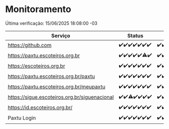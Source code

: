 # Monitoramento

Última verificação: 15/06/2025 18:08:00 -03

|Serviço|Status|Últimas 24h|
|---|---|---|
|https://github.com|<span title="2025-06-08: OK=23">✔️</span><span title="2025-06-09: OK=23">✔️</span><span title="2025-06-10: OK=23">✔️</span><span title="2025-06-11: OK=23">✔️</span><span title="2025-06-12: OK=23">✔️</span><span title="2025-06-13: OK=23">✔️</span><span title="2025-06-14: OK=20">✔️</span>|<span title="14/06/2025 18:08:00 -03 : 200">✔️</span><span title="14/06/2025 19:08:00 -03 : 200">✔️</span><span title="14/06/2025 20:09:00 -03 : 200">✔️</span><span title="14/06/2025 21:54:00 -03 : 200">✔️</span><span title="14/06/2025 23:48:00 -03 : 200">✔️</span><span title="15/06/2025 00:45:00 -03 : 200">✔️</span><span title="15/06/2025 01:20:00 -03 : 200">✔️</span><span title="15/06/2025 02:09:00 -03 : 200">✔️</span><span title="15/06/2025 03:13:00 -03 : 200">✔️</span><span title="15/06/2025 04:09:00 -03 : 200">✔️</span><span title="15/06/2025 05:11:00 -03 : 200">✔️</span><span title="15/06/2025 06:09:00 -03 : 200">✔️</span><span title="15/06/2025 07:09:00 -03 : 200">✔️</span><span title="15/06/2025 08:07:00 -03 : 200">✔️</span><span title="15/06/2025 09:16:00 -03 : 200">✔️</span><span title="15/06/2025 10:19:00 -03 : 200">✔️</span><span title="15/06/2025 11:08:00 -03 : 200">✔️</span><span title="15/06/2025 12:08:00 -03 : 200">✔️</span><span title="15/06/2025 13:10:00 -03 : 200">✔️</span><span title="15/06/2025 14:07:00 -03 : 200">✔️</span><span title="15/06/2025 15:11:00 -03 : 200">✔️</span><span title="15/06/2025 16:06:00 -03 : 200">✔️</span><span title="15/06/2025 17:09:00 -03 : 200">✔️</span><span title="15/06/2025 18:08:00 -03 : 200">✔️</span>|
|https://paxtu.escoteiros.org.br|<span title="2025-06-08: OK=23">✔️</span><span title="2025-06-09: OK=23">✔️</span><span title="2025-06-10: OK=23">✔️</span><span title="2025-06-11: OK=23">✔️</span><span title="2025-06-12: OK=23">✔️</span><span title="2025-06-13: OK=22, Falhas=1">⚠️</span><span title="2025-06-14: OK=20">✔️</span>|<span title="14/06/2025 18:08:00 -03 : 200">✔️</span><span title="14/06/2025 19:08:00 -03 : 200">✔️</span><span title="14/06/2025 20:09:00 -03 : 200">✔️</span><span title="14/06/2025 21:54:00 -03 : 200">✔️</span><span title="14/06/2025 23:48:00 -03 : 200">✔️</span><span title="15/06/2025 00:45:00 -03 : 200">✔️</span><span title="15/06/2025 01:20:00 -03 : 200">✔️</span><span title="15/06/2025 02:09:00 -03 : 200">✔️</span><span title="15/06/2025 03:13:00 -03 : 200">✔️</span><span title="15/06/2025 04:09:00 -03 : 200">✔️</span><span title="15/06/2025 05:11:00 -03 : 200">✔️</span><span title="15/06/2025 06:09:00 -03 : 200">✔️</span><span title="15/06/2025 07:09:00 -03 : 200">✔️</span><span title="15/06/2025 08:07:00 -03 : 200">✔️</span><span title="15/06/2025 09:16:00 -03 : 200">✔️</span><span title="15/06/2025 10:19:00 -03 : 200">✔️</span><span title="15/06/2025 11:08:00 -03 : 200">✔️</span><span title="15/06/2025 12:08:00 -03 : 200">✔️</span><span title="15/06/2025 13:10:00 -03 : 200">✔️</span><span title="15/06/2025 14:07:00 -03 : 200">✔️</span><span title="15/06/2025 15:11:00 -03 : 200">✔️</span><span title="15/06/2025 16:06:00 -03 : 200">✔️</span><span title="15/06/2025 17:09:00 -03 : 200">✔️</span><span title="15/06/2025 18:08:00 -03 : 200">✔️</span>|
|https://escoteiros.org.br|<span title="2025-06-08: OK=23">✔️</span><span title="2025-06-09: OK=23">✔️</span><span title="2025-06-10: OK=23">✔️</span><span title="2025-06-11: OK=23">✔️</span><span title="2025-06-12: OK=23">✔️</span><span title="2025-06-13: OK=23">✔️</span><span title="2025-06-14: OK=20">✔️</span>|<span title="14/06/2025 18:08:00 -03 : 200">✔️</span><span title="14/06/2025 19:08:00 -03 : 200">✔️</span><span title="14/06/2025 20:09:00 -03 : 200">✔️</span><span title="14/06/2025 21:54:00 -03 : 200">✔️</span><span title="14/06/2025 23:48:00 -03 : 200">✔️</span><span title="15/06/2025 00:45:00 -03 : 200">✔️</span><span title="15/06/2025 01:20:00 -03 : 200">✔️</span><span title="15/06/2025 02:09:00 -03 : 200">✔️</span><span title="15/06/2025 03:13:00 -03 : 200">✔️</span><span title="15/06/2025 04:09:00 -03 : 200">✔️</span><span title="15/06/2025 05:11:00 -03 : 200">✔️</span><span title="15/06/2025 06:09:00 -03 : 200">✔️</span><span title="15/06/2025 07:09:00 -03 : 200">✔️</span><span title="15/06/2025 08:07:00 -03 : 200">✔️</span><span title="15/06/2025 09:16:00 -03 : 200">✔️</span><span title="15/06/2025 10:19:00 -03 : 200">✔️</span><span title="15/06/2025 11:08:00 -03 : 200">✔️</span><span title="15/06/2025 12:08:00 -03 : 200">✔️</span><span title="15/06/2025 13:10:00 -03 : 200">✔️</span><span title="15/06/2025 14:07:00 -03 : 200">✔️</span><span title="15/06/2025 15:11:00 -03 : 200">✔️</span><span title="15/06/2025 16:06:00 -03 : 200">✔️</span><span title="15/06/2025 17:09:00 -03 : 200">✔️</span><span title="15/06/2025 18:08:00 -03 : 200">✔️</span>|
|https://paxtu.escoteiros.org.br/paxtu|<span title="2025-06-08: OK=23">✔️</span><span title="2025-06-09: OK=23">✔️</span><span title="2025-06-10: OK=23">✔️</span><span title="2025-06-11: OK=23">✔️</span><span title="2025-06-12: OK=23">✔️</span><span title="2025-06-13: OK=23">✔️</span><span title="2025-06-14: OK=20">✔️</span>|<span title="14/06/2025 18:08:00 -03 : 200">✔️</span><span title="14/06/2025 19:08:00 -03 : 200">✔️</span><span title="14/06/2025 20:09:00 -03 : 200">✔️</span><span title="14/06/2025 21:54:00 -03 : 200">✔️</span><span title="14/06/2025 23:48:00 -03 : 200">✔️</span><span title="15/06/2025 00:45:00 -03 : 200">✔️</span><span title="15/06/2025 01:20:00 -03 : 200">✔️</span><span title="15/06/2025 02:09:00 -03 : 200">✔️</span><span title="15/06/2025 03:13:00 -03 : 200">✔️</span><span title="15/06/2025 04:09:00 -03 : 200">✔️</span><span title="15/06/2025 05:11:00 -03 : 200">✔️</span><span title="15/06/2025 06:09:00 -03 : 200">✔️</span><span title="15/06/2025 07:10:00 -03 : 200">✔️</span><span title="15/06/2025 08:07:00 -03 : 200">✔️</span><span title="15/06/2025 09:16:00 -03 : 200">✔️</span><span title="15/06/2025 10:19:00 -03 : 200">✔️</span><span title="15/06/2025 11:08:00 -03 : 200">✔️</span><span title="15/06/2025 12:08:00 -03 : 200">✔️</span><span title="15/06/2025 13:10:00 -03 : 200">✔️</span><span title="15/06/2025 14:07:00 -03 : 200">✔️</span><span title="15/06/2025 15:11:00 -03 : 200">✔️</span><span title="15/06/2025 16:06:00 -03 : 200">✔️</span><span title="15/06/2025 17:09:00 -03 : 200">✔️</span><span title="15/06/2025 18:08:00 -03 : 200">✔️</span>|
|https://paxtu.escoteiros.org.br/meupaxtu|<span title="2025-06-08: OK=23">✔️</span><span title="2025-06-09: OK=23">✔️</span><span title="2025-06-10: OK=23">✔️</span><span title="2025-06-11: OK=23">✔️</span><span title="2025-06-12: OK=23">✔️</span><span title="2025-06-13: OK=23">✔️</span><span title="2025-06-14: OK=20">✔️</span>|<span title="14/06/2025 18:08:00 -03 : 200">✔️</span><span title="14/06/2025 19:08:00 -03 : 200">✔️</span><span title="14/06/2025 20:09:00 -03 : 200">✔️</span><span title="14/06/2025 21:54:00 -03 : 200">✔️</span><span title="14/06/2025 23:48:00 -03 : 200">✔️</span><span title="15/06/2025 00:45:00 -03 : 200">✔️</span><span title="15/06/2025 01:20:00 -03 : 200">✔️</span><span title="15/06/2025 02:09:00 -03 : 200">✔️</span><span title="15/06/2025 03:13:00 -03 : 200">✔️</span><span title="15/06/2025 04:09:00 -03 : 200">✔️</span><span title="15/06/2025 05:11:00 -03 : 200">✔️</span><span title="15/06/2025 06:09:00 -03 : 200">✔️</span><span title="15/06/2025 07:10:00 -03 : 200">✔️</span><span title="15/06/2025 08:07:00 -03 : 200">✔️</span><span title="15/06/2025 09:16:00 -03 : 200">✔️</span><span title="15/06/2025 10:19:00 -03 : 200">✔️</span><span title="15/06/2025 11:08:00 -03 : 200">✔️</span><span title="15/06/2025 12:08:00 -03 : 200">✔️</span><span title="15/06/2025 13:10:00 -03 : 200">✔️</span><span title="15/06/2025 14:07:00 -03 : 200">✔️</span><span title="15/06/2025 15:11:00 -03 : 200">✔️</span><span title="15/06/2025 16:06:00 -03 : 200">✔️</span><span title="15/06/2025 17:09:00 -03 : 200">✔️</span><span title="15/06/2025 18:08:00 -03 : 200">✔️</span>|
|https://sigue.escoteiros.org.br/siguenacional|<span title="2025-06-08: OK=23">✔️</span><span title="2025-06-09: OK=23">✔️</span><span title="2025-06-10: OK=22, Falhas=1">⚠️</span><span title="2025-06-11: OK=23">✔️</span><span title="2025-06-12: OK=23">✔️</span><span title="2025-06-13: OK=23">✔️</span><span title="2025-06-14: OK=20">✔️</span>|<span title="14/06/2025 18:08:00 -03 : 200">✔️</span><span title="14/06/2025 19:08:00 -03 : 200">✔️</span><span title="14/06/2025 20:09:00 -03 : 200">✔️</span><span title="14/06/2025 21:54:00 -03 : 200">✔️</span><span title="14/06/2025 23:48:00 -03 : 200">✔️</span><span title="15/06/2025 00:45:00 -03 : 200">✔️</span><span title="15/06/2025 01:20:00 -03 : 200">✔️</span><span title="15/06/2025 02:09:00 -03 : 200">✔️</span><span title="15/06/2025 03:13:00 -03 : 200">✔️</span><span title="15/06/2025 04:09:00 -03 : 200">✔️</span><span title="15/06/2025 05:11:00 -03 : 200">✔️</span><span title="15/06/2025 06:09:00 -03 : 200">✔️</span><span title="15/06/2025 07:10:00 -03 : 200">✔️</span><span title="15/06/2025 08:07:00 -03 : 200">✔️</span><span title="15/06/2025 09:16:00 -03 : 200">✔️</span><span title="15/06/2025 10:19:00 -03 : 200">✔️</span><span title="15/06/2025 11:08:00 -03 : 200">✔️</span><span title="15/06/2025 12:08:00 -03 : 200">✔️</span><span title="15/06/2025 13:10:00 -03 : 200">✔️</span><span title="15/06/2025 14:07:00 -03 : 200">✔️</span><span title="15/06/2025 15:11:00 -03 : 200">✔️</span><span title="15/06/2025 16:06:00 -03 : 200">✔️</span><span title="15/06/2025 17:09:00 -03 : 200">✔️</span><span title="15/06/2025 18:08:00 -03 : 200">✔️</span>|
|https://id.escoteiros.org.br/|<span title="2025-06-08: OK=23">✔️</span><span title="2025-06-09: OK=23">✔️</span><span title="2025-06-10: OK=23">✔️</span><span title="2025-06-11: OK=23">✔️</span><span title="2025-06-12: OK=23">✔️</span><span title="2025-06-13: OK=23">✔️</span><span title="2025-06-14: OK=20">✔️</span>|<span title="14/06/2025 18:08:00 -03 : 200">✔️</span><span title="14/06/2025 19:08:00 -03 : 200">✔️</span><span title="14/06/2025 20:09:00 -03 : 200">✔️</span><span title="14/06/2025 21:54:00 -03 : 200">✔️</span><span title="14/06/2025 23:48:00 -03 : 200">✔️</span><span title="15/06/2025 00:45:00 -03 : 200">✔️</span><span title="15/06/2025 01:20:00 -03 : 200">✔️</span><span title="15/06/2025 02:09:00 -03 : 200">✔️</span><span title="15/06/2025 03:13:00 -03 : 200">✔️</span><span title="15/06/2025 04:09:00 -03 : 200">✔️</span><span title="15/06/2025 05:11:00 -03 : 200">✔️</span><span title="15/06/2025 06:09:00 -03 : 200">✔️</span><span title="15/06/2025 07:10:00 -03 : 200">✔️</span><span title="15/06/2025 08:07:00 -03 : 200">✔️</span><span title="15/06/2025 09:16:00 -03 : 200">✔️</span><span title="15/06/2025 10:19:00 -03 : 200">✔️</span><span title="15/06/2025 11:08:00 -03 : 200">✔️</span><span title="15/06/2025 12:08:00 -03 : 200">✔️</span><span title="15/06/2025 13:10:00 -03 : 200">✔️</span><span title="15/06/2025 14:07:00 -03 : 200">✔️</span><span title="15/06/2025 15:11:00 -03 : 200">✔️</span><span title="15/06/2025 16:06:00 -03 : 200">✔️</span><span title="15/06/2025 17:09:00 -03 : 200">✔️</span><span title="15/06/2025 18:08:00 -03 : 200">✔️</span>|
|Paxtu Login|<span title="2025-06-08: OK=23">✔️</span><span title="2025-06-09: OK=23">✔️</span><span title="2025-06-10: OK=23">✔️</span><span title="2025-06-11: OK=23">✔️</span><span title="2025-06-12: OK=23">✔️</span><span title="2025-06-13: OK=23">✔️</span><span title="2025-06-14: OK=20">✔️</span>|<span title="14/06/2025 18:08:00 -03 : 200">✔️</span><span title="14/06/2025 19:08:00 -03 : 200">✔️</span><span title="14/06/2025 20:09:00 -03 : 200">✔️</span><span title="14/06/2025 21:54:00 -03 : 200">✔️</span><span title="14/06/2025 23:48:00 -03 : 200">✔️</span><span title="15/06/2025 00:45:00 -03 : 200">✔️</span><span title="15/06/2025 01:20:00 -03 : 200">✔️</span><span title="15/06/2025 02:09:00 -03 : 200">✔️</span><span title="15/06/2025 03:13:00 -03 : 200">✔️</span><span title="15/06/2025 04:09:00 -03 : 200">✔️</span><span title="15/06/2025 05:11:00 -03 : 200">✔️</span><span title="15/06/2025 06:09:00 -03 : 200">✔️</span><span title="15/06/2025 07:10:00 -03 : 200">✔️</span><span title="15/06/2025 08:07:00 -03 : 200">✔️</span><span title="15/06/2025 09:16:00 -03 : 200">✔️</span><span title="15/06/2025 10:19:00 -03 : 200">✔️</span><span title="15/06/2025 11:08:00 -03 : 200">✔️</span><span title="15/06/2025 12:08:00 -03 : 200">✔️</span><span title="15/06/2025 13:10:00 -03 : 200">✔️</span><span title="15/06/2025 14:07:00 -03 : 200">✔️</span><span title="15/06/2025 15:11:00 -03 : 200">✔️</span><span title="15/06/2025 16:06:00 -03 : 200">✔️</span><span title="15/06/2025 17:09:00 -03 : 200">✔️</span><span title="15/06/2025 18:08:00 -03 : 200">✔️</span>|
